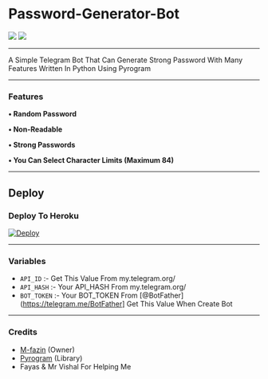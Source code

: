 # Password-Generator-Bot

<a href="https://telegram.dog/EKBOTZ_UPDATE"><img src="https://img.shields.io/badge/Telegram-Channel-blue.svg?logo=telegram"></a>
<a href="https://telegram.dog/ekbotz_support"><img src="https://img.shields.io/badge/Telegram-Group-blue.svg?logo=telegram"></a>


---

A Simple Telegram Bot That Can Generate Strong Password With Many Features Written In Python Using Pyrogram

---
### Features
<b>• Random Password

• Non-Readable

• Strong Passwords

• You Can Select Character Limits (Maximum 84)</b>



---

## Deploy
### Deploy To Heroku
[![Deploy](https://www.herokucdn.com/deploy/button.svg)](https://heroku.com/deploy?template=https://github.com/M-fazin/Password-Generator-Bot)


---


### Variables
- `API_ID` :- Get This Value From my.telegram.org/
- `API_HASH` :- Your API_HASH From my.telegram.org/
- `BOT_TOKEN` :- Your BOT_TOKEN From [@BotFather](https://telegram.me/BotFather] Get This Value When Create Bot

---

### Credits
- [M-fazin](https://github.com/M-fazin) (Owner)
- [Pyrogram](https://pyrogram.org) (Library)
- Fayas & Mr Vishal For Helping Me

